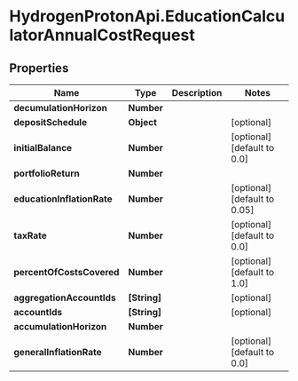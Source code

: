 # HydrogenProtonApi.EducationCalculatorAnnualCostRequest

## Properties
Name | Type | Description | Notes
------------ | ------------- | ------------- | -------------
**decumulationHorizon** | **Number** |  | 
**depositSchedule** | **Object** |  | [optional] 
**initialBalance** | **Number** |  | [optional] [default to 0.0]
**portfolioReturn** | **Number** |  | 
**educationInflationRate** | **Number** |  | [optional] [default to 0.05]
**taxRate** | **Number** |  | [optional] [default to 0.0]
**percentOfCostsCovered** | **Number** |  | [optional] [default to 1.0]
**aggregationAccountIds** | **[String]** |  | [optional] 
**accountIds** | **[String]** |  | [optional] 
**accumulationHorizon** | **Number** |  | 
**generalInflationRate** | **Number** |  | [optional] [default to 0.0]


